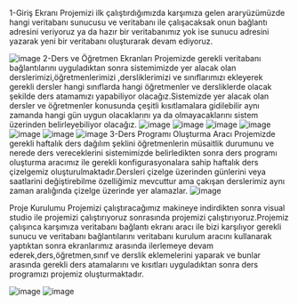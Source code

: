1-Giriş Ekranı
Projemizi ilk çalıştırdığımızda karşımıza gelen araryüzümüzde hangi veritabanı sunucusu ve veritabanı ile çalışacaksak onun bağlantı adresini veriyoruz ya da hazır bir veritabanımız yok ise sunucu adresini yazarak yeni bir veritabanı oluşturarak devam ediyoruz.

![image](https://github.com/zehrabetultaskin/yazgel2-dersprogrami/assets/74192618/07812533-4e86-4bf6-94f2-7867fde459db)
2-Ders ve Öğretmen Ekranları
Projemizde gerekli veritabanı bağlantılarını uyguladıktan sonra sistemimizde yer alacak olan derslerimizi,öğretmenlerimizi ,dersliklerimizi ve sınıflarımızı ekleyerek gerekli dersler hangi sınıflarda hangi öğretmenler ve dersliklerde olacak şekilde ders atamamızı yapabiliyor olacağız.Sistemizde yer alacak olan dersler ve öğretmenler konusunda çeşitli kısıtlamalara gidilebilir aynı zamanda hangi gün uygun olacaklarını ya da olmayacaklarını sistem üzerinden belirleyebiliyor olacağız.
![image](https://github.com/zehrabetultaskin/yazgel2-dersprogrami/assets/74192618/50f9d117-ad1c-406c-9c2d-bddb77c07295)
![image](https://github.com/zehrabetultaskin/yazgel2-dersprogrami/assets/74192618/248bf838-dbca-43d8-901e-31fe2c29cea7)
![image](https://github.com/zehrabetultaskin/yazgel2-dersprogrami/assets/74192618/7f88e2a3-321d-4249-b63a-7609238e5f9b)
![image](https://github.com/zehrabetultaskin/yazgel2-dersprogrami/assets/74192618/ec7f3a41-d0c1-4553-a348-85a7dc56fdc9)
![image](https://github.com/zehrabetultaskin/yazgel2-dersprogrami/assets/74192618/a3912bc1-e724-431d-88a5-eb67e549c853)
![image](https://github.com/zehrabetultaskin/yazgel2-dersprogrami/assets/74192618/98f1b0e4-8f51-42b2-a8bf-4ee8ffb38eef)
![image](https://github.com/zehrabetultaskin/yazgel2-dersprogrami/assets/74192618/29e4eff3-6f24-4b27-b4c0-fd282d4a29c6)
3-Ders Programı Oluşturma Aracı
Projemizde gerekli haftalık ders dağılım şeklini öğretmenlerin müsaitlik durumunu ve nerede ders vereceklerini sistemimizde belirledikten sonra ders programı oluşturma aracımız ile gerekli konfigurasyonalara sahip haftalık ders çizelgemiz oluşturulmaktadır.Dersleri çizelge üzerinden günlerini veya saatlarini değiştirebilme özelliğimiz mevcuttur ama çakışan derslerimiz aynı zaman aralığında çizelge üzerinde yer alamazlar.
![image](https://github.com/zehrabetultaskin/yazgel2-dersprogrami/assets/74192618/857a264d-b4e0-4331-b273-476c9a20c999)

Proje Kurulumu 
Projemizi çalıştıracağımız makineye indirdikten sonra visual studio ile projemizi çalıştırıyoruz sonrasında projemizi çalıştırıyoruz.Projemiz çalışınca karşımıza veritabanı bağlantı ekranı aracı ile bizi karşılıyor gerekli sunucu ve veritabanı bağlantılarını veritabanı kurulum aracını kullanarak yaptıktan sonra ekranlarımız arasında ilerlemeye devam ederek,ders,öğretmen,sınıf ve derslik eklemelerini yaparak ve bunlar arasında gerekli ders atamalarını ve kısıtları uyguladıktan sonra ders programızı projemiz oluşturmaktadır.

![image](https://github.com/zehrabetultaskin/yazgel2-dersprogrami/assets/74192618/a21bb487-ebb3-45ab-8532-e3dc1add54b1)
![image](https://github.com/zehrabetultaskin/yazgel2-dersprogrami/assets/74192618/9c3cf46a-f43f-451c-906d-e7ac4a7db333)

